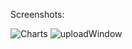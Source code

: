 
Screenshots:

![Charts](https://user-images.githubusercontent.com/83433917/170888529-3847644a-f55a-4d6d-ad46-db32ddd1b33a.JPG)
![uploadWindow](https://user-images.githubusercontent.com/83433917/170888532-622c564a-513f-4034-846e-40c3da8d933a.JPG)

